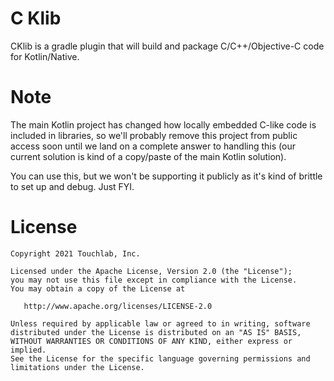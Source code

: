 # C Klib

CKlib is a gradle plugin that will build and package C/C++/Objective-C code for Kotlin/Native.

# Note

The main Kotlin project has changed how locally embedded C-like code is included in libraries, so we'll probably remove
this project from public access soon until we land on a complete answer to handling this (our current solution is kind 
of a copy/paste of the main Kotlin solution).

You can use this, but we won't be supporting it publicly as it's kind of brittle to set up and debug. Just FYI.

License
=======

    Copyright 2021 Touchlab, Inc.
    
    Licensed under the Apache License, Version 2.0 (the "License");
    you may not use this file except in compliance with the License.
    You may obtain a copy of the License at
    
       http://www.apache.org/licenses/LICENSE-2.0
    
    Unless required by applicable law or agreed to in writing, software
    distributed under the License is distributed on an "AS IS" BASIS,
    WITHOUT WARRANTIES OR CONDITIONS OF ANY KIND, either express or implied.
    See the License for the specific language governing permissions and
    limitations under the License.